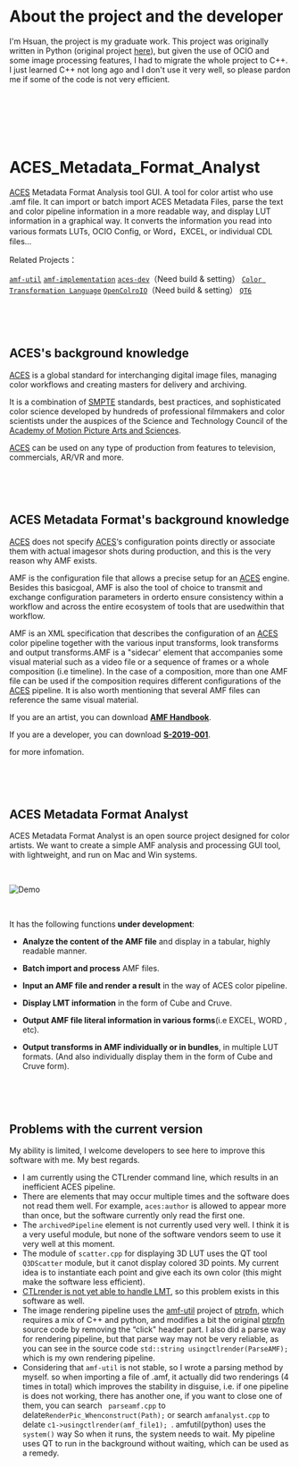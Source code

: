 # About the project and the developer
I'm Hsuan, the project is my graduate work. This project was originally written in Python (original project [here](https://github.com/youdrew/ACES_Metadata_Format_Analyst)), but given the use of OCIO and some image processing features, I had to migrate the whole project to C++. I just learned C++ not long ago and I don't use it very well, so please pardon me if some of the code is not very efficient.

&nbsp; 

&nbsp; 

&nbsp; 


# ACES_Metadata_Format_Analyst
[ACES](https://acescentral.com/) Metadata Format Analysis tool GUI. A tool for color artist who use .amf file. It can import or batch import ACES Metadata Files, parse the text and color pipeline information in a more readable way, and display LUT information in a graphical way. It converts the information you read into various formats LUTs, OCIO Config, or Word，EXCEL, or individual CDL files...

Related Projects：

[`amf-util`](https://github.com/pomfort/amf-util)
[`amf-implementation`](https://github.com/dtatut/amf-implementation)
[`aces-dev`](https://github.com/ampas/aces-dev/tree/master)（Need build & setting）
[`Color Transformation Language`](https://github.com/ampas/CTL)
[`OpenColroIO`](https://github.com/AcademySoftwareFoundation/OpenColorIO)（Need build & setting）
[`QT6`](https://www.qt.io/)
&nbsp; 

&nbsp; 

&nbsp; 


## ACES's background knowledge
[ACES](https://acescentral.com/) is a global standard for interchanging digital image files, managing color workflows and creating masters for delivery and archiving.

It is a combination of [SMPTE](https://www.smpte.org/) standards, best practices, and sophisticated color science developed by hundreds of professional filmmakers and color scientists under the auspices of the Science and Technology Council of the [Academy of Motion Picture Arts and Sciences](https://www.oscars.org/).

[ACES](https://acescentral.com/) can be used on any type of production from features to television, commercials, AR/VR and more.
&nbsp; 

&nbsp; 

&nbsp; 



## ACES Metadata Format's background knowledge
[ACES](https://acescentral.com/) does not specify [ACES](https://acescentral.com/)‘s configuration points directly or associate them with actual imagesor shots during production, and this is the very reason why AMF exists.

AMF is the configuration file that allows a precise setup for an [ACES](https://acescentral.com/) engine. Besides this basicgoal, AMF is also the tool of choice to transmit and exchange configuration parameters in orderto ensure consistency within a workflow and across the entire ecosystem of tools that are usedwithin that workflow.

AMF is an XML specification that describes the configuration of an [ACES](https://acescentral.com/) color pipeline together with the various input transforms, look transforms and output transforms.AMF is a "sidecar' element that accompanies some visual material such as a video file or a sequence of frames or a whole composition (i.e timeline). In the case of a composition, more than one AMF file can be used if the composition requires different configurations of the [ACES](https://acescentral.com/) pipeline. It is also worth mentioning that several AMF files can reference the same visual material.

If you are an artist, you can download [**AMF Handbook**](https://community.acescentral.com/uploads/short-url/35NJKAucKujBY9g2lZjr1gNwk20.pdf).

If you are a developer, you can download [**S-2019-001**](https://community.acescentral.com/uploads/short-url/e4v6I9CuoMv5wauxqwnUkLvWjw6.pdf).

for more infomation.
&nbsp; 

&nbsp; 

&nbsp; 




## ACES Metadata Format Analyst 
ACES Metadata Format Analyst is an open source project designed for color artists. We want to create a simple AMF analysis and processing GUI tool, with lightweight, and run on Mac and Win systems.

&nbsp; 

![Demo](Demo.gif)

&nbsp; 

It has the following functions **under development**:

+ **Analyze the content of the AMF file** and display in a tabular, highly readable manner.

+ **Batch import and process** AMF files.

+ **Input an AMF file and render a result** in the way of ACES color pipeline.

+ **Display LMT information** in the form of Cube and Cruve.

+ **Output AMF file  literal information in various forms**(i.e EXCEL, WORD , etc).

+ **Output transforms in AMF individually or in bundles**, in multiple LUT formats. (And also individually display them in the form of Cube and Cruve form).
&nbsp; 

&nbsp; 

&nbsp; 


## Problems with the current version
My ability is limited, I welcome developers to see here to improve this software with me. My best regards.

+ I am currently using the CTLrender command line, which results in an inefficient ACES pipeline.
+ There are elements that may occur multiple times and the software does not read them well. For example, `aces:author` is allowed to appear more than once, but the software currently only read the first one.
+ The `archivedPipeline` element is not currently used very well. I think it is a very useful module, but none of the software vendors seem to use it very well at this moment.
+ The module of `scatter.cpp` for displaying 3D LUT uses the QT tool `Q3DScatter` module, but it canot display colored 3D points. My current idea is to instantiate each point and give each its own color (this might make the software less efficient).
+ [CTLrender is not yet able to handle LMT](https://github.com/pomfort/amf-util/issues/5), so this problem exists in this software as well.
+ The image rendering pipeline uses the [amf-util](https://github.com/pomfort/amf-util) project of [ptrpfn](https://github.com/ptrpfn), which requires a mix of C++ and python, and modifies a bit the original [ptrpfn](https://github.com/ptrpfn) source code by removing the “click" header part. I also did a parse way for rendering pipeline, but that parse way may not be very reliable, as you can see in the source code `std::string usingctlrender(ParseAMF);` which is my own rendering pipeline.
+ Considering that `amf-util` is not stable, so I wrote a parsing method by myself. so when importing a file of .amf, it actually did two renderings (4 times in total) which improves the stability in disguise, i.e. if one pipeline is does not working, there has another one, if you want to close one of them, you can search ` parseamf.cpp` to delate`RenderPic_Whenconstruct(Path);` or search `amfanalyst.cpp` to delate `c1->usingctlrender(amf_file1); `. amfutil(python) uses the `system()` way So when it runs, the system needs to wait. My pipeline uses QT to run in the background without waiting, which can be used as a remedy.
